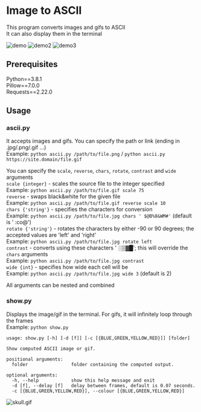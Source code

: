 # Image to ASCII

This program converts images and gifs to ASCII <br>
It can also display them in the terminal

![demo](https://github.com/yattsu/image_to_ascii/blob/master/demo.gif)
![demo2](https://github.com/yattsu/image_to_ascii/blob/master/demo2.gif)
![demo3](https://github.com/yattsu/image_to_ascii/blob/master/demo3.png)

## Prerequisites

Python==3.8.1 <br>
Pillow==7.0.0 <br>
Requests==2.22.0 <br>

## Usage

### ascii.py

It accepts images and gifs. You can specify the path or link (ending in .jpg/.png/.gif ...) <br>
Example: `python ascii.py /path/to/file.png` / `python ascii.py https://site.domain/file.gif` <br>

You can specify the `scale`, `reverse`, `chars`, `rotate`, `contrast` and `wide` arguments <br>
`scale {integer}` - scales the source file to the integer specified <br>
Example: `python ascii.py /path/to/file.gif scale 75` <br>
`reverse` - swaps black&white for the given file <br>
Example: `python ascii.py /path/to/file.gif reverse scale 10` <br>
`chars {'string'}` - specifies the characters for conversion <br>
Example: `python ascii.py /path/to/file.jpg chars ' $@B%8&WM#'` (default is ' :co@') <br>
`rotate {'string'}` - rotates the characters by either -90 or 90 degrees; the accepted values are 'left' and 'right' <br>
Example: `python ascii.py /path/to/file.jpg rotate left` <br>
`contrast` - converts using these characters ' ░▒▓█'; this will override the `chars` arguments <br>
Example: `python ascii.py /path/to/file.jpg contrast` <br>
`wide {int}` - specifies how wide each cell will be <br>
Example: `python ascii.py /path/to/file.jpg wide 3` (default is 2) <br>

All arguments can be nested and combined

### show.py

Displays the image/gif in the terminal. For gifs, it will infinitely loop through the frames <br>
Example: `python show.py` <br>

```
usage: show.py [-h] [-d [f]] [-c [{BLUE,GREEN,YELLOW,RED}]] [folder]

Show computed ASCII image or gif.

positional arguments:
  folder                folder containing the computed output.

optional arguments:
  -h, --help            show this help message and exit
  -d [f], --delay [f]   delay between frames, default is 0.07 seconds.
  -c [{BLUE,GREEN,YELLOW,RED}], --colour [{BLUE,GREEN,YELLOW,RED}]
```

![skull.gif](skull.gif)
